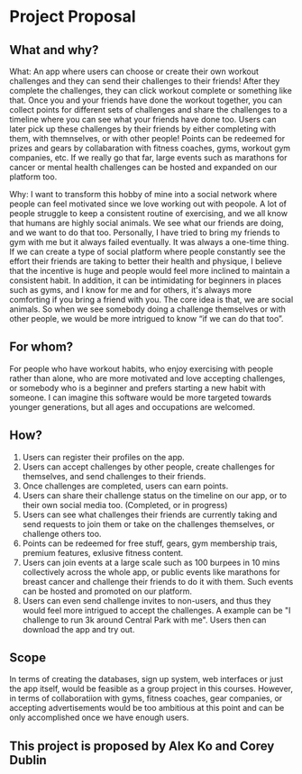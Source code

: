# Project Proposal 

## What and why?

What: An app where users can choose or create their own workout challenges and they can send their challenges to their friends! After they complete the challenges, they can click workout complete or something like that. Once you and your friends have done the workout together, you can collect points for different sets of challenges and share the challenges to a timeline where you can see what your friends have done too. Users can later pick up these challenges by their friends by either completing with them, with themnselves, or with other people! Points can be redeemed for prizes and gears by collabaration with fitness coaches, gyms, workout gym companies, etc. If we really go that far, large events such as marathons for cancer or mental health challenges can be hosted and expanded on our platform too. 

Why: I want to transform this hobby of mine into a social network where people can feel motivated since we love working out with peopole. A lot of people struggle to keep a consistent routine of exercising, and we all know that humans are highly social animals. We see what our friends are doing, and we want to do that too. Personally, I have tried to bring my friends to gym with me but it always failed eventually. It was always a one-time thing. If we can create a type of social platform where people constantly see the effort their friends are taking to better their health and physique, I believe that the incentive is huge and people would feel more inclined to maintain a consistent habit. In addition, it can be intimidating for beginners in places such as gyms, and I know for me and for others, it's always more comforting if you bring a friend with you. The core idea is that, we are social animals. So when we see somebody doing a challenge themselves or with other people, we would be more intrigued to know “if we can do that too”.

## For whom? 

For people who have workout habits, who enjoy exercising with people rather than alone, who are more motivated and love accepting challenges, or somebody who is a beginner and prefers starting a new habit with someone. I can imagine this software would be more targeted towards younger generations, but all ages and occupations are welcomed. 

## How? 

1. Users can register their profiles on the app. 
2. Users can accept challenges by other people, create challenges for themselves, and send challenges to their friends. 
3. Once challenges are completed, users can earn points. 
4. Users can share their challenge status on the timeline on our app, or to their own social media too. (Completed, or in progress)
5. Users can see what challenges their friends are currently taking and send requests to join them or take on the challenges themselves, or challenge others too. 
6. Points can be redeemed for free stuff, gears, gym membership trais, premium features, exlusive fitness content. 
7. Users can join events at a large scale such as 100 burpees in 10 mins collectively across the whole app, or public events like marathons for breast cancer and challenge their friends to do it with them. Such events can be hosted and promoted on our platform. 
8. Users can even send challenge invites to non-users, and thus they would feel more intrigued to accept the challenges. A example can be "I challenge to run 3k around Central Park with me". Users then can download the app and try out. 

## Scope
In terms of creating the databases, sign up system, web interfaces or just the app itself, would be feasible as a group project in this courses. However, in terms of collaboratiion with gyms, fitness coaches, gear companies, or accepting advertisements would be too ambitious at this point and can be only accomplished once we have enough users. 

## This project is proposed by Alex Ko and Corey Dublin

